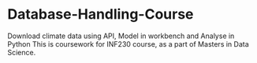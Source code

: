 # Database-Handling-Course
Download climate data using API, Model in workbench and Analyse in Python
This is coursework for INF230 course, as a part of Masters in Data Science.
